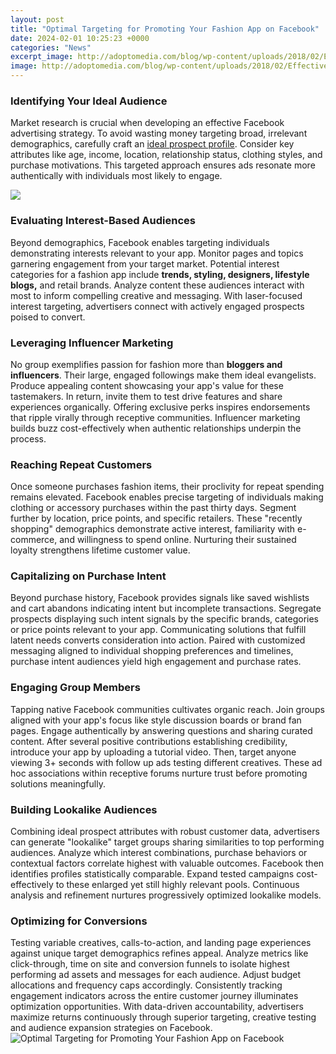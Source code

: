 ```yaml
---
layout: post
title: "Optimal Targeting for Promoting Your Fashion App on Facebook"
date: 2024-02-01 10:25:23 +0000
categories: "News"
excerpt_image: http://adoptomedia.com/blog/wp-content/uploads/2018/02/Effective-Targeting-for-Fashion-and-Beauty-Brands-02gggg.png
image: http://adoptomedia.com/blog/wp-content/uploads/2018/02/Effective-Targeting-for-Fashion-and-Beauty-Brands-02gggg.png
---
```


### Identifying Your Ideal Audience 
Market research is crucial when developing an effective Facebook advertising strategy. To avoid wasting money targeting broad, irrelevant demographics, carefully craft an [ideal prospect profile](https://store.fi.io.vn/funny-xmas-this-is-my-christmas-pajama-heartbeat-video-game-98/women&). Consider key attributes like age, income, location, relationship status, clothing styles, and purchase motivations. This targeted approach ensures ads resonate more authentically with individuals most likely to engage. 

![](https://blog.shakr.com/wp-content/uploads/2018/05/Everything-You-Need-to-Know-About-Promoting-Your-App-on-Facebook-Ads.jpg)
### Evaluating Interest-Based Audiences
Beyond demographics, Facebook enables targeting individuals demonstrating interests relevant to your app. Monitor pages and topics garnering engagement from your target market. Potential interest categories for a fashion app include **trends, styling, designers, lifestyle blogs,** and retail brands. Analyze content these audiences interact with most to inform compelling creative and messaging. With laser-focused interest targeting, advertisers connect with actively engaged prospects poised to convert.
### Leveraging Influencer Marketing
No group exemplifies passion for fashion more than **bloggers and influencers**. Their large, engaged followings make them ideal evangelists. Produce appealing content showcasing your app's value for these tastemakers. In return, invite them to test drive features and share experiences organically. Offering exclusive perks inspires endorsements that ripple virally through receptive communities. Influencer marketing builds buzz cost-effectively when authentic relationships underpin the process.  
### Reaching Repeat Customers
Once someone purchases fashion items, their proclivity for repeat spending remains elevated. Facebook enables precise targeting of individuals making clothing or accessory purchases within the past thirty days. Segment further by location, price points, and specific retailers. These "recently shopping" demographics demonstrate active interest, familiarity with e-commerce, and willingness to spend online. Nurturing their sustained loyalty strengthens lifetime customer value.
### Capitalizing on Purchase Intent  
Beyond purchase history, Facebook provides signals like saved wishlists and cart abandons indicating intent but incomplete transactions. Segregate prospects displaying such intent signals by the specific brands, categories or price points relevant to your app. Communicating solutions that fulfill latent needs converts consideration into action. Paired with customized messaging aligned to individual shopping preferences and timelines, purchase intent audiences yield high engagement and purchase rates.
### Engaging Group Members  
Tapping native Facebook communities cultivates organic reach. Join groups aligned with your app's focus like style discussion boards or brand fan pages. Engage authentically by answering questions and sharing curated content. After several positive contributions establishing credibility, introduce your app by uploading a tutorial video. Then, target anyone viewing 3+ seconds with follow up ads testing different creatives. These ad hoc associations within receptive forums nurture trust before promoting solutions meaningfully.
### Building Lookalike Audiences
Combining ideal prospect attributes with robust customer data, advertisers can generate "lookalike" target groups sharing similarities to top performing audiences. Analyze which interest combinations, purchase behaviors or contextual factors correlate highest with valuable outcomes. Facebook then identifies profiles statistically comparable. Expand tested campaigns cost-effectively to these enlarged yet still highly relevant pools. Continuous analysis and refinement nurtures progressively optimized lookalike models.
### Optimizing for Conversions 
Testing variable creatives, calls-to-action, and landing page experiences against unique target demographics refines appeal. Analyze metrics like click-through, time on site and conversion funnels to isolate highest performing ad assets and messages for each audience. Adjust budget allocations and frequency caps accordingly. Consistently tracking engagement indicators across the entire customer journey illuminates optimization opportunities. With data-driven accountability, advertisers maximize returns continuously through superior targeting, creative testing and audience expansion strategies on Facebook.
![Optimal Targeting for Promoting Your Fashion App on Facebook](http://adoptomedia.com/blog/wp-content/uploads/2018/02/Effective-Targeting-for-Fashion-and-Beauty-Brands-02gggg.png)